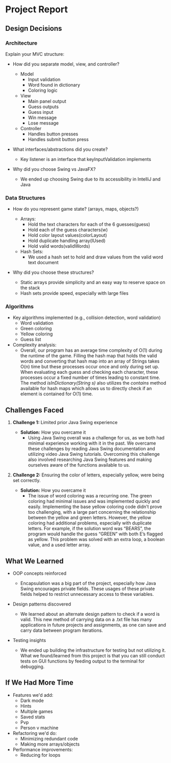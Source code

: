 # Project Report
## Design Decisions

### Architecture
Explain your MVC structure:
- How did you separate model, view, and controller?
  - Model
    - Input validation
    - Word found in dictionary
    - Coloring logic
  - View
    - Main panel output
    - Guess outputs
    - Guess input
    - Win message
    - Lose message
  - Controller
    - Handles button presses
    - Handles submit button press
    
- What interfaces/abstractions did you create?
  - Key listener is an interface that keyInputValidation implements
   
- Why did you choose Swing vs JavaFX?
  - We ended up choosing Swing due to its accessibility in IntelliJ and Java
   
### Data Structures
- How do you represent game state? (arrays, maps, objects?)
  - Arrays:  
    - Hold the text characters for each of the 6 guesses(guess)
    - Hold each of the guess characters(w)
    - Hold color layout values(colorLayout)
    - Hold duplicate handling array(lUsed)
    - Hold valid words(validWords)
  - Hash Sets: 
    - We used a hash set to hold and draw values from the valid word text document
        
- Why did you choose these structures?
  - Static arrays provide simplicity and an easy way to reserve space on the stack
  - Hash sets provide speed, especially with large files   
          
### Algorithms
- Key algorithms implemented (e.g., collision detection, word validation)
  - Word validation
  - Green coloring
  - Yellow coloring
  - Guess list
- Complexity analysis:  
   - Overall, our program has an average time complexity of O(1) during the runtime of the game. Filling the hash map that holds the valid words and converting that hash map into an array of Strings takes O(n) time but these processes occur once and only during set up. When evaluating each guess and checking each character, these processes occur a fixed number of times leading to constant time. The method *isInDictionary(String s)* also utilizes the *contains* method available for hash maps which allows us to directly check if an element is contained for O(1) time.   

## Challenges Faced
1. **Challenge 1:** Limited prior Java Swing experience
   - **Solution:** How you overcame it
     - Using Java Swing overall was a challenge for us, as we both had minimal experience working with it in the past. We overcame these challenges by reading Java Swing documentation and utilizing video Java Swing tutorials. Overcoming this challenge also involved researching Java Swing features and making ourselves aware of the functions available to us.

2. **Challenge 2:** Ensuring the color of letters, especially yellow, were being set correctly. 
   - **Solution:** How you overcame it
     - The issue of word coloring was a recurring one. The green coloring had minimal issues and was implemented quickly and easily. Implementing the base yellow coloring code didn’t prove too challenging, with a large part concerning the relationship between the yellow and green letters. However, the yellow coloring had additional problems, especially with duplicate letters. For example, if the solution word was “BEARS”, the program would handle the guess “GREEN” with both E’s flagged as yellow. This problem was solved with an extra loop, a boolean value, and a used letter array.

## What We Learned
- OOP concepts reinforced
  - Encapsulation was a big part of the project, especially how Java Swing encourages private fields. These usages of these private fields helped to restrict unnecessary access to these variables. 

- Design patterns discovered
  - We learned about an alternate design pattern to check if a word is valid. This new method of carrying data on a .txt file has many applications in future projects and assignments, as one can save and carry data between program iterations.
        
- Testing insights
  - We ended up building the infrastructure for testing but not utilizing it. What we found/learned from this project is that you can still conduct tests on GUI functions by feeding output to the terminal for debugging.
         
## If We Had More Time
- Features we'd add:
  - Dark mode
  - Hints
  - Multiple games
  - Saved stats
  - Pvp
  - Person v machine 
- Refactoring we'd do:
  - Minimizing redundant code
  - Making more arrays/objects
- Performance improvements:
  - Reducing for loops
